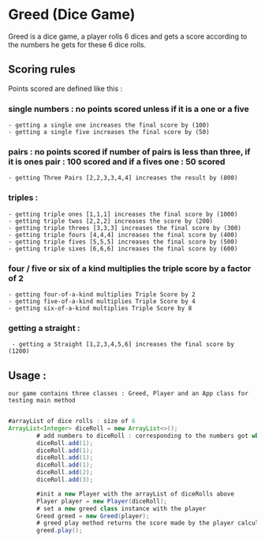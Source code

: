 # Greed (Dice Game)

Greed is a dice game, a player rolls 6 dices and gets a score according to the numbers he gets for these 6 dice rolls.

## Scoring rules

Points scored are defined like this :

### single numbers : no points scored unless if it is a one or a five
    - getting a single one increases the final score by (100)
    - getting a single five increases the final score by (50)

### pairs : no points scored if number of pairs is less than three, if it is ones pair : 100 scored and if a fives one : 50 scored
    - getting Three Pairs [2,2,3,3,4,4] increases the result by (800)

### triples :
    - getting triple ones [1,1,1] increases the final score by (1000)
    - getting triple twos [2,2,2] increases the score by (200)
    - getting triple threes [3,3,3] increases the final score by (300)
    - getting triple fours [4,4,4] increases the final score by (400)
    - getting triple fives [5,5,5] increases the final score by (500)
    - getting triple sixes [6,6,6] increases the final score by (600)

### four / five or six of a kind multiplies the triple score by a factor of 2
    - getting four-of-a-kind multiplies Triple Score by 2
    - getting five-of-a-kind multiplies Triple Score by 4
    - getting six-of-a-kind multiplies Triple Score by 8

### getting a straight :
     - getting a Straight [1,2,3,4,5,6] increases the final score by (1200)

## Usage :
    our game contains three classes : Greed, Player and an App class for testing main method

```java

#arrayList of dice rolls : size of 6 
ArrayList<Integer> diceRoll = new ArrayList<>();
        # add numbers to diceRoll : corresponding to the numbers got while throwing a dice
        diceRoll.add(1); 
        diceRoll.add(1);
        diceRoll.add(1);
        diceRoll.add(1);
        diceRoll.add(2);
        diceRoll.add(3);

        #init a new Player with the arrayList of diceRolls above 
        Player player = new Player(diceRoll);
        # set a new greed class instance with the player
        Greed greed = new Greed(player);
        # greed play method returns the score made by the player calculated with the rules above
        greed.play();

```